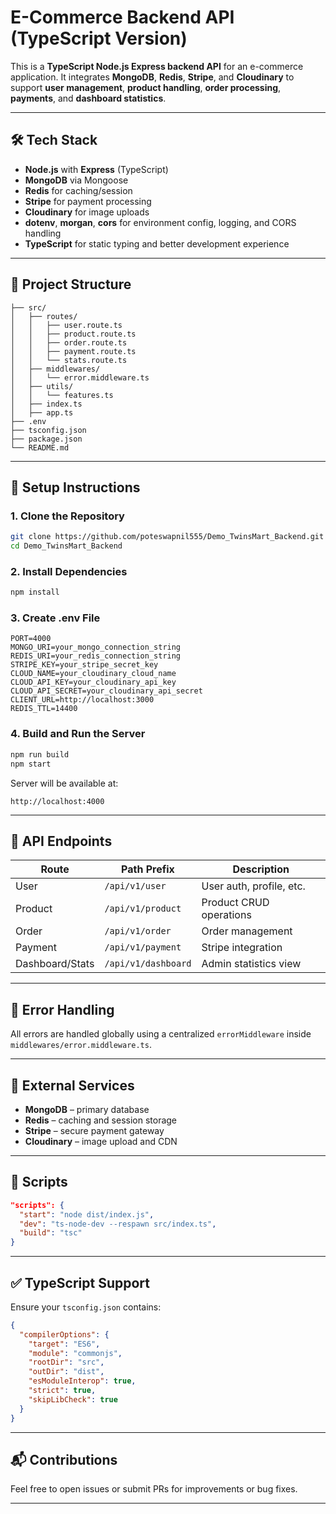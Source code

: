 # E-Commerce Backend API (TypeScript Version)

This is a **TypeScript Node.js Express backend API** for an e-commerce application. It integrates **MongoDB**, **Redis**, **Stripe**, and **Cloudinary** to support **user management**, **product handling**, **order processing**, **payments**, and **dashboard statistics**.

---

## 🛠️ Tech Stack

* **Node.js** with **Express** (TypeScript)
* **MongoDB** via Mongoose
* **Redis** for caching/session
* **Stripe** for payment processing
* **Cloudinary** for image uploads
* **dotenv**, **morgan**, **cors** for environment config, logging, and CORS handling
* **TypeScript** for static typing and better development experience

---

## 📁 Project Structure

```
├── src/
│   ├── routes/
│   │   ├── user.route.ts
│   │   ├── product.route.ts
│   │   ├── order.route.ts
│   │   ├── payment.route.ts
│   │   └── stats.route.ts
│   ├── middlewares/
│   │   └── error.middleware.ts
│   ├── utils/
│   │   └── features.ts
│   ├── index.ts
│   ├── app.ts
├── .env
├── tsconfig.json
├── package.json
└── README.md
```

---

## 🔧 Setup Instructions

### 1. Clone the Repository

```bash
git clone https://github.com/poteswapnil555/Demo_TwinsMart_Backend.git
cd Demo_TwinsMart_Backend
```

### 2. Install Dependencies

```bash
npm install
```

### 3. Create .env File

```env
PORT=4000
MONGO_URI=your_mongo_connection_string
REDIS_URI=your_redis_connection_string
STRIPE_KEY=your_stripe_secret_key
CLOUD_NAME=your_cloudinary_cloud_name
CLOUD_API_KEY=your_cloudinary_api_key
CLOUD_API_SECRET=your_cloudinary_api_secret
CLIENT_URL=http://localhost:3000
REDIS_TTL=14400
```

### 4. Build and Run the Server

```bash
npm run build
npm start
```

Server will be available at:

```
http://localhost:4000
```

---

## 🚀 API Endpoints

| Route           | Path Prefix         | Description              |
| --------------- | ------------------- | ------------------------ |
| User            | `/api/v1/user`      | User auth, profile, etc. |
| Product         | `/api/v1/product`   | Product CRUD operations  |
| Order           | `/api/v1/order`     | Order management         |
| Payment         | `/api/v1/payment`   | Stripe integration       |
| Dashboard/Stats | `/api/v1/dashboard` | Admin statistics view    |

---

## 🧱 Error Handling

All errors are handled globally using a centralized `errorMiddleware` inside `middlewares/error.middleware.ts`.

---

## 🔌 External Services

* **MongoDB** – primary database
* **Redis** – caching and session storage
* **Stripe** – secure payment gateway
* **Cloudinary** – image upload and CDN

---

## 📝 Scripts

```json
"scripts": {
  "start": "node dist/index.js",
  "dev": "ts-node-dev --respawn src/index.ts",
  "build": "tsc"
}
```

---

## ✅ TypeScript Support

Ensure your `tsconfig.json` contains:

```json
{
  "compilerOptions": {
    "target": "ES6",
    "module": "commonjs",
    "rootDir": "src",
    "outDir": "dist",
    "esModuleInterop": true,
    "strict": true,
    "skipLibCheck": true
  }
}
```

---

## 📬 Contributions

Feel free to open issues or submit PRs for improvements or bug fixes.

---



